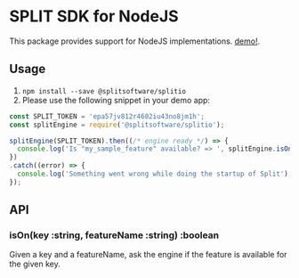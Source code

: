 # SPLIT SDK for NodeJS

This package provides support for NodeJS implementations. [demo!](../demos/express-split).

## Usage

1. `npm install --save @splitsoftware/splitio`
2. Please use the following snippet in your demo app:

```js
const SPLIT_TOKEN = 'epa57jv812r4602iu43no8jm1h';
const splitEngine = require('@splitsoftware/splitio');

splitEngine(SPLIT_TOKEN).then((/* engine ready */) => {
  console.log('Is "my_sample_feature" available? => ', splitEngine.isOn('my_sample_feature') ? 'yes' : 'no');
})
.catch((error) => {
  console.log('Something went wrong while doing the startup of Split');
});
```

## API

### isOn(key :string, featureName :string) :boolean

Given a key and a featureName, ask the engine if the feature is available for
the given key.
